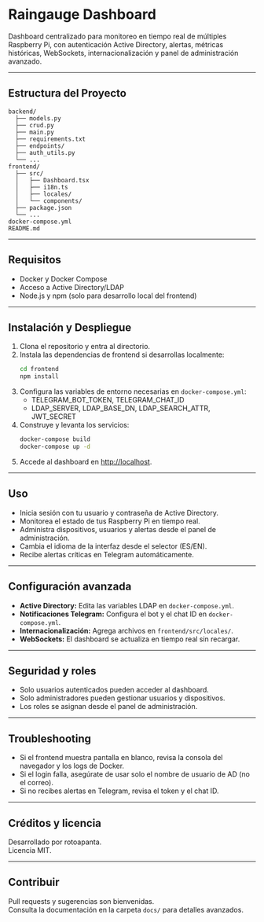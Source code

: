 # Raingauge Dashboard

Dashboard centralizado para monitoreo en tiempo real de múltiples Raspberry Pi, con autenticación Active Directory, alertas, métricas históricas, WebSockets, internacionalización y panel de administración avanzado.

---

## Estructura del Proyecto

```
backend/
  ├── models.py
  ├── crud.py
  ├── main.py
  ├── requirements.txt
  ├── endpoints/
  ├── auth_utils.py
  └── ...
frontend/
  ├── src/
  │   ├── Dashboard.tsx
  │   ├── i18n.ts
  │   ├── locales/
  │   └── components/
  ├── package.json
  └── ...
docker-compose.yml
README.md
```

---

## Requisitos

- Docker y Docker Compose
- Acceso a Active Directory/LDAP
- Node.js y npm (solo para desarrollo local del frontend)

---

## Instalación y Despliegue

1. Clona el repositorio y entra al directorio.
2. Instala las dependencias de frontend si desarrollas localmente:
   ```bash
   cd frontend
   npm install
   ```
3. Configura las variables de entorno necesarias en `docker-compose.yml`:
   - TELEGRAM_BOT_TOKEN, TELEGRAM_CHAT_ID
   - LDAP_SERVER, LDAP_BASE_DN, LDAP_SEARCH_ATTR, JWT_SECRET
4. Construye y levanta los servicios:
   ```bash
   docker-compose build
   docker-compose up -d
   ```
5. Accede al dashboard en [http://localhost](http://localhost).

---

## Uso

- Inicia sesión con tu usuario y contraseña de Active Directory.
- Monitorea el estado de tus Raspberry Pi en tiempo real.
- Administra dispositivos, usuarios y alertas desde el panel de administración.
- Cambia el idioma de la interfaz desde el selector (ES/EN).
- Recibe alertas críticas en Telegram automáticamente.

---

## Configuración avanzada

- **Active Directory:** Edita las variables LDAP en `docker-compose.yml`.
- **Notificaciones Telegram:** Configura el bot y el chat ID en `docker-compose.yml`.
- **Internacionalización:** Agrega archivos en `frontend/src/locales/`.
- **WebSockets:** El dashboard se actualiza en tiempo real sin recargar.

---

## Seguridad y roles

- Solo usuarios autenticados pueden acceder al dashboard.
- Solo administradores pueden gestionar usuarios y dispositivos.
- Los roles se asignan desde el panel de administración.

---

## Troubleshooting

- Si el frontend muestra pantalla en blanco, revisa la consola del navegador y los logs de Docker.
- Si el login falla, asegúrate de usar solo el nombre de usuario de AD (no el correo).
- Si no recibes alertas en Telegram, revisa el token y el chat ID.

---

## Créditos y licencia

Desarrollado por rotoapanta.  
Licencia MIT.

---

## Contribuir

Pull requests y sugerencias son bienvenidas.  
Consulta la documentación en la carpeta `docs/` para detalles avanzados.
